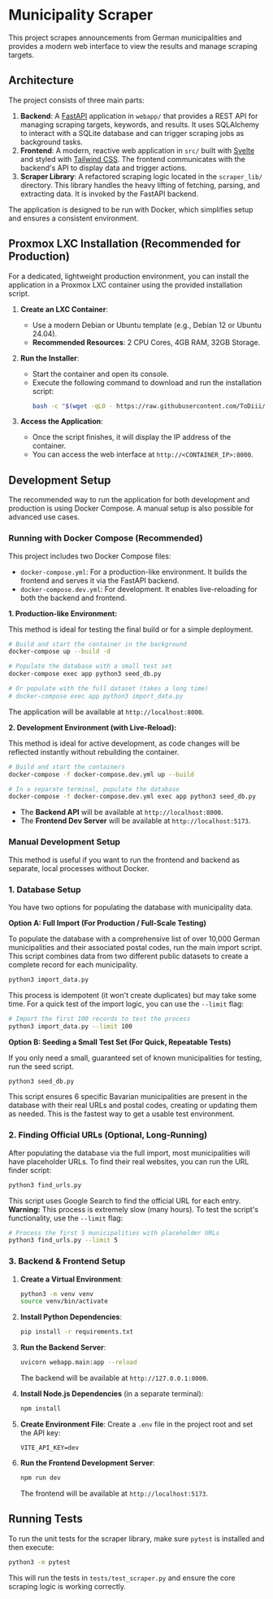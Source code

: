 # Municipality Scraper

This project scrapes announcements from German municipalities and provides a modern web interface to view the results and manage scraping targets.

## Architecture

The project consists of three main parts:

1.  **Backend**: A [FastAPI](https://fastapi.tiangolo.com/) application in `webapp/` that provides a REST API for managing scraping targets, keywords, and results. It uses SQLAlchemy to interact with a SQLite database and can trigger scraping jobs as background tasks.
2.  **Frontend**: A modern, reactive web application in `src/` built with [Svelte](https://svelte.dev/) and styled with [Tailwind CSS](https://tailwindcss.com/). The frontend communicates with the backend's API to display data and trigger actions.
3.  **Scraper Library**: A refactored scraping logic located in the `scraper_lib/` directory. This library handles the heavy lifting of fetching, parsing, and extracting data. It is invoked by the FastAPI backend.

The application is designed to be run with Docker, which simplifies setup and ensures a consistent environment.

## Proxmox LXC Installation (Recommended for Production)

For a dedicated, lightweight production environment, you can install the application in a Proxmox LXC container using the provided installation script.

1.  **Create an LXC Container**:
    *   Use a modern Debian or Ubuntu template (e.g., Debian 12 or Ubuntu 24.04).
    *   **Recommended Resources**: 2 CPU Cores, 4GB RAM, 32GB Storage.

2.  **Run the Installer**:
    *   Start the container and open its console.
    *   Execute the following command to download and run the installation script:
        ```bash
        bash -c "$(wget -qLO - https://raw.githubusercontent.com/ToDiii/just-testing/main/install.sh)"
        ```

3.  **Access the Application**:
    *   Once the script finishes, it will display the IP address of the container.
    *   You can access the web interface at `http://<CONTAINER_IP>:8000`.

## Development Setup

The recommended way to run the application for both development and production is using Docker Compose. A manual setup is also possible for advanced use cases.

### Running with Docker Compose (Recommended)

This project includes two Docker Compose files:
-   `docker-compose.yml`: For a production-like environment. It builds the frontend and serves it via the FastAPI backend.
-   `docker-compose.dev.yml`: For development. It enables live-reloading for both the backend and frontend.

**1. Production-like Environment:**

This method is ideal for testing the final build or for a simple deployment.

```bash
# Build and start the container in the background
docker-compose up --build -d

# Populate the database with a small test set
docker-compose exec app python3 seed_db.py

# Or populate with the full dataset (takes a long time)
# docker-compose exec app python3 import_data.py
```
The application will be available at `http://localhost:8000`.

**2. Development Environment (with Live-Reload):**

This method is ideal for active development, as code changes will be reflected instantly without rebuilding the container.

```bash
# Build and start the containers
docker-compose -f docker-compose.dev.yml up --build

# In a separate terminal, populate the database
docker-compose -f docker-compose.dev.yml exec app python3 seed_db.py
```
-   The **Backend API** will be available at `http://localhost:8000`.
-   The **Frontend Dev Server** will be available at `http://localhost:5173`.

### Manual Development Setup

This method is useful if you want to run the frontend and backend as separate, local processes without Docker.

### 1. Database Setup

You have two options for populating the database with municipality data.

**Option A: Full Import (For Production / Full-Scale Testing)**

To populate the database with a comprehensive list of over 10,000 German municipalities and their associated postal codes, run the main import script. This script combines data from two different public datasets to create a complete record for each municipality.

```bash
python3 import_data.py
```
This process is idempotent (it won't create duplicates) but may take some time. For a quick test of the import logic, you can use the `--limit` flag:

```bash
# Import the first 100 records to test the process
python3 import_data.py --limit 100
```

**Option B: Seeding a Small Test Set (For Quick, Repeatable Tests)**

If you only need a small, guaranteed set of known municipalities for testing, run the seed script.

```bash
python3 seed_db.py
```
This script ensures 6 specific Bavarian municipalities are present in the database with their real URLs and postal codes, creating or updating them as needed. This is the fastest way to get a usable test environment.

### 2. Finding Official URLs (Optional, Long-Running)

After populating the database via the full import, most municipalities will have placeholder URLs. To find their real websites, you can run the URL finder script:

```bash
python3 find_urls.py
```
This script uses Google Search to find the official URL for each entry. **Warning:** This process is extremely slow (many hours). To test the script's functionality, use the `--limit` flag:

```bash
# Process the first 5 municipalities with placeholder URLs
python3 find_urls.py --limit 5
```

### 3. Backend & Frontend Setup

1.  **Create a Virtual Environment**:
    ```bash
    python3 -m venv venv
    source venv/bin/activate
    ```

2.  **Install Python Dependencies**:
    ```bash
    pip install -r requirements.txt
    ```

3.  **Run the Backend Server**:
    ```bash
    uvicorn webapp.main:app --reload
    ```
    The backend will be available at `http://127.0.0.1:8000`.

4.  **Install Node.js Dependencies** (in a separate terminal):
    ```bash
    npm install
    ```

5.  **Create Environment File**:
    Create a `.env` file in the project root and set the API key:
    ```env
    VITE_API_KEY=dev
    ```

6.  **Run the Frontend Development Server**:
    ```bash
    npm run dev
    ```
    The frontend will be available at `http://localhost:5173`.

## Running Tests

To run the unit tests for the scraper library, make sure `pytest` is installed and then execute:

```bash
python3 -m pytest
```
This will run the tests in `tests/test_scraper.py` and ensure the core scraping logic is working correctly.